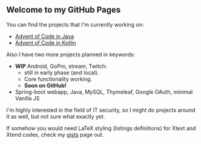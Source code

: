 ## Welcome to my GitHub Pages

You can find the projects that I'm currently working on:
 - [Advent of Code in Java](https://github.com/wildangerm/advent-of-code-2k18)
 - [Advent of Code in Kotlin](https://github.com/wildangerm/advent-of-code-2k18-kt)
 
Also I have two more projects planned in keywords:
 - **WIP** Android, GoPro, stream, Twitch:
     - still in early phase (and local).
     - Core functionality working.
     - **Soon on GitHub!**
 - Spring-boot webapp, Java, MySQL, Thymeleaf, Google OAuth, minimal Vanilla JS
 

I'm highly interested in the field of IT security, so I might do projects around it as well, but not sure what exactly yet.

If somehow you would need LaTeX styling (listings definitions) for Xtext and Xtend codes, check my [gists](https://gist.github.com/wildangerm) page out.
